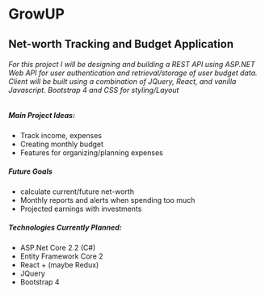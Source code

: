 # GrowUP
## Net-worth Tracking and Budget Application
###### For this project I will be designing and building a REST API using ASP.NET Web API for user authentication and retrieval/storage of user budget data. Client will be built using a combination of JQuery, React, and vanilla Javascript. Bootstrap 4 and CSS for styling/Layout

##### Main Project Ideas:
- Track income, expenses
- Creating monthly budget
- Features for organizing/planning expenses

##### Future Goals
- calculate current/future net-worth
- Monthly reports and alerts when spending too much 
- Projected earnings with investments

##### Technologies Currently Planned:
- ASP.Net Core 2.2 (C#)
- Entity Framework Core 2
- React + (maybe Redux)
- JQuery
- Bootstrap 4 
